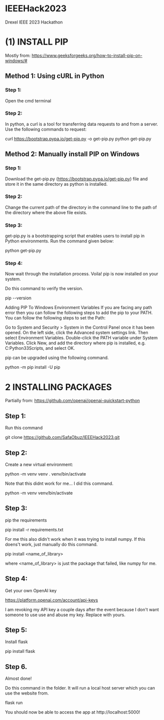 # IEEEHack2023
Drexel IEEE 2023 Hackathon

# (1) INSTALL PIP

Mostly from: https://www.geeksforgeeks.org/how-to-install-pip-on-windows/#

## Method 1: Using cURL in Python

### Step 1: 

Open the cmd terminal 

### Step 2: 

In python, a curl is a tool for transferring data requests to and from a server. Use the following commands to request:

curl https://bootstrap.pypa.io/get-pip.py -o get-pip.py
python get-pip.py

## Method 2: Manually install PIP on Windows

### Step 1: 

Download the get-pip.py (https://bootstrap.pypa.io/get-pip.py) file and store it in the same directory as python is installed.

### Step 2: 

Change the current path of the directory in the command line to the path of the directory where the above file exists. 

### Step 3: 

get-pip.py is a bootstrapping script that enables users to install pip in Python environments. Run the command given below:

python get-pip.py

### Step 4: 

Now wait through the installation process. Voila! pip is now installed on your system.

Do this command to verify the version.

pip --version

Adding PIP To Windows Environment Variables
If you are facing any path error then you can follow the following steps to add the pip to your PATH. You can follow the following steps to set the Path:

Go to System and Security > System in the Control Panel once it has been opened.
On the left side, click the Advanced system settings link.
Then select Environment Variables.
Double-click the PATH variable under System Variables.
Click New, and add the directory where pip is installed, e.g. C:Python33Scripts, and select OK.

pip can be upgraded using the following command.

python -m pip install -U pip

# 2 INSTALLING PACKAGES

Partially from: https://github.com/openai/openai-quickstart-python

## Step 1: 

Run this command

git clone https://github.com/SafaObuz/IEEEHack2023.git

## Step 2:

Create a new virtual environment:

python -m venv venv
. venv/bin/activate

Note that this didnt work for me... I did this command.

python -m venv venv/bin/activate

## Step 3:

pip the requirements

pip install -r requirements.txt

For me this also didn't work when it was trying to install numpy. If this doens't work, just manually do this command.

pip install <name_of_library>

where <name_of_library> is just the package that failed, like numpy for me.

## Step 4:

Get your own OpenAI key

https://platform.openai.com/account/api-keys

I am revoking my API key a couple days after the event because I don't want someone to use use and abuse my key. Replace with yours.

## Step 5:

Install flask

pip install flask

## Step 6.

Almost done!

Do this command in the folder. It will run a local host server which you can use the website from.

flask run

You should now be able to access the app at http://localhost:5000!





